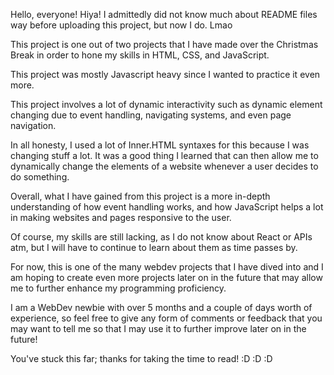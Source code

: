 Hello, everyone! Hiya!
I admittedly did not know much about README files way before uploading this project, but now I do. Lmao

This project is one out of two projects that I have made over the Christmas Break in order to hone my skills in HTML, CSS, and JavaScript.

This project was mostly Javascript heavy since I wanted to practice it even more.

This project involves a lot of dynamic interactivity such as dynamic element changing due to event handling, navigating systems, and even page navigation. 

In all honesty, I used a lot of Inner.HTML syntaxes for this because I was changing stuff a lot. 
It was a good thing I learned that can then allow me to dynamically change the elements of a website whenever a user decides to do something. 

Overall, what I have gained from this project is a more in-depth understanding of how event handling works, and how JavaScript helps 
a lot in making websites and pages responsive to the user. 

Of course, my skills are still lacking, as I do not know about React or APIs atm, but I will have to continue to learn about them as time passes by. 

For now, this is one of the many webdev projects that I have dived into and I am hoping to create even more projects later on 
in the future that may allow me to further enhance my programming proficiency.

I am a WebDev newbie with over 5 months and a couple of days worth of experience, so feel free to give any form of comments or feedback
that you may want to tell me so that I may use it to further improve later on in the future!

You've stuck this far; thanks for taking the time to read! :D :D :D
